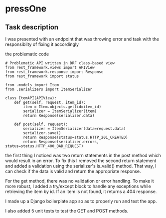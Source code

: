 # pressOne

## Task description

I was presented with an endpoint that was throwing error and task with the responsiblity of fixing it accordingly

the problematic code
```
# Problematic API written in DRF class-based view
from rest_framework.views import APIView
from rest_framework.response import Response
from rest_framework import status

from .models import Item
from .serializers import ItemSerializer

class ItemAPI(APIView):
    def get(self, request, item_id):
        item = Item.objects.get(id=item_id)
        serializer = ItemSerializer(item)
        return Response(serializer.data)

    def post(self, request):
        serializer = ItemSerializer(data=request.data)
        serializer.save()
        return Response(status=status.HTTP_201_CREATED)
        return Response(serializer.errors, status=status.HTTP_400_BAD_REQUEST)
```

the first thing I noticed was two return statements in the post method which would result in an error. To fix this I removed the second return statement and added a validation using the serializer's is_valid() method. That way, I can check if the data is valid and return the appropriate response.

For the get method, there was no validation or error handling. To make it more robust, I added a try/except block to handle any exceptions while retrieving the item by id. If an item is not found, it returns a 404 response.


I made up a Django boilerplate app so as to properly run and test the app.

I also added 5 unit tests to test the GET and POST methods.